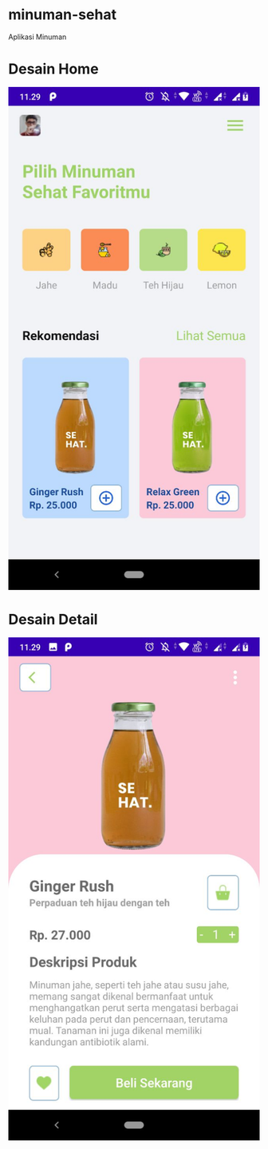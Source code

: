 # minuman-sehat
Aplikasi Minuman

# Desain Home  
![alt text](https://github.com/antarezaghifary/minuman-sehat/blob/master/depan.jpeg)

# Desain Detail
![alt text](https://github.com/antarezaghifary/minuman-sehat/blob/master/detail.jpeg)
